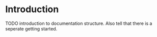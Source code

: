 # Introduction

TODO introduction to documentation structure.
Also tell that there is a seperate getting started.
